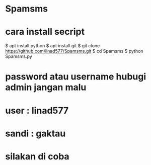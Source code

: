 # Spamsms 
# cara install secript 
$ apt install python
$ apt install git 
$ git clone https://github.com/linad577/Spamsms.git
$ cd Spamsms 
$ python Spamsms.py 

# password atau username hubugi admin jangan malu 
# user : linad577
# sandi : gaktau
# silakan di coba 

